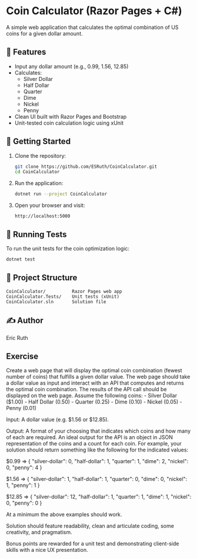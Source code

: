 ﻿# Coin Calculator (Razor Pages + C#)

A simple web application that calculates the optimal combination of US coins for a given dollar amount.

## 🧮 Features

- Input any dollar amount (e.g., 0.99, 1.56, 12.85)
- Calculates:
  - Silver Dollar
  - Half Dollar
  - Quarter
  - Dime
  - Nickel
  - Penny
- Clean UI built with Razor Pages and Bootstrap
- Unit-tested coin calculation logic using xUnit

## 🚀 Getting Started

1. Clone the repository:
   ```bash
   git clone https://github.com/ESRuth/CoinCalculator.git
   cd CoinCalculator
   ```

2. Run the application:
   ```bash
   dotnet run --project CoinCalculator
   ```

3. Open your browser and visit:
   ```
   http://localhost:5000
   ```

## 🧪 Running Tests

To run the unit tests for the coin optimization logic:

```bash
dotnet test
```

## 📂 Project Structure

```
CoinCalculator/          Razor Pages web app
CoinCalculator.Tests/    Unit tests (xUnit)
CoinCalculator.sln       Solution file
```

## ✍️ Author

Eric Ruth

## Exercise

Create a web page that will display the optimal coin combination (fewest number of coins) that fulfills a given dollar value. The web page should take a dollar value as input and interact with an API that computes and returns the optimal coin combination. The results of the API call should be displayed on the web page. Assume the following coins: - Silver Dollar ($1.00) - Half Dollar (0.50) - Quarter (0.25) - Dime (0.10) - Nickel (0.05) - Penny (0.01)

Input: A dollar value (e.g. $1.56 or $12.85).

Output: A format of your choosing that indicates which coins and how many of each are required. An ideal output for the API is an object in JSON representation of the coins and a count for each coin. For example, your solution should return something like the following for the indicated values:

$0.99 => { "silver-dollar": 0, "half-dollar": 1, "quarter": 1, "dime": 2, "nickel": 0, "penny": 4 }

$1.56 => { "silver-dollar": 1, "half-dollar": 1, "quarter": 0, "dime": 0, "nickel": 1, "penny": 1 }

$12.85 => { "silver-dollar": 12, "half-dollar": 1, "quarter": 1, "dime": 1, "nickel": 0, "penny": 0 }

At a minimum the above examples should work.

Solution should feature readability, clean and articulate coding, some creativity, and pragmatism.

Bonus points are rewarded for a unit test and demonstrating client-side skills with a nice UX presentation. 
